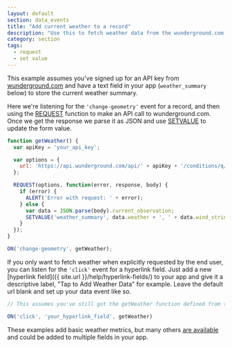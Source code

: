 ```yaml
---
layout: default
section: data_events
title: "Add current weather to a record"
description: "Use this to fetch weather data from the wunderground.com API and add it to the record."
category: section
tags:
  - request
  - set value
---
```


This example assumes you've signed up for an API key from [wunderground.com](https://www.wunderground.com/weather/api) and have a text field in your app (`weather_summary` below) to store the current weather summary.

Here we're listening for the `'change-geometry'` event for a record, and then using the [REQUEST](/data-events/reference/request) function to make an API call to wunderground.com. Once we get the response we parse it as JSON and use [SETVALUE](/data-events/reference/setvalue) to update the form value.


```js
function getWeather() {
  var apiKey = 'your_api_key';

  var options = {
    url: 'https://api.wunderground.com/api/' + apiKey + '/conditions/q/' + LATITUDE() + ',' + LONGITUDE() + '.json'
  };

  REQUEST(options, function(error, response, body) {
    if (error) {
      ALERT('Error with request: ' + error);
    } else {
      var data = JSON.parse(body).current_observation;
      SETVALUE('weather_summary', data.weather + ', ' + data.wind_string);
    }
  });
}

ON('change-geometry', getWeather);
```

If you only want to fetch weather when explicitly requested by the end user, you can listen for the `'click'` event for a hyperlink field. Just add a new [hyperlink field]({{ site.url }}/help/hyperlink-fields/) to your app and give it a descriptive label, "Tap to Add Weather Data" for example. Leave the default url blank and set up your data event like so.

```js
// This assumes you've still got the getWeather function defined from the example above

ON('click', 'your_hyperlink_field', getWeather)
```

These examples add basic weather metrics, but many others [are available](https://www.wunderground.com/weather/api/d/docs?d=data/conditions) and could be added to multiple fields in your app.
